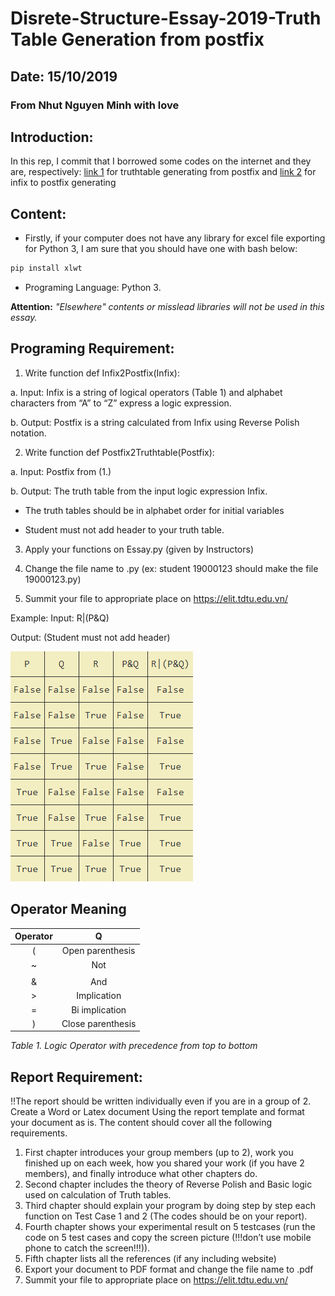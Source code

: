 # Disrete-Structure-Essay-2019-Truth Table Generation from postfix
## Date: 15/10/2019
### From Nhut Nguyen Minh with love
## Introduction: 
In this rep, I commit that I borrowed some codes on the internet and they are, respectively: [link 1](https://github.com/benjameep/truth-table/blob/master/README.md) for truthtable generating from postfix and [link 2](https://rextester.com/VGJZ53355) for infix to postfix generating 

## Content:
- Firstly, if your computer does not have any library for excel file exporting for Python 3, I am sure that you should have one with bash below:
```bash
pip install xlwt
```
- Programing Language: Python 3.

**Attention:** *"Elsewhere" contents or misslead libraries will not be used in this essay.* 

## Programing Requirement:
1. Write function def Infix2Postfix(Infix):

a. Input: Infix is a string of logical operators (Table 1) and alphabet characters
from “A” to “Z” express a logic expression.

b. Output: Postfix is a string calculated from Infix using Reverse Polish notation.

2. Write function def Postfix2Truthtable(Postfix):

a. Input: Postfix from (1.)

b. Output: The truth table from the input logic expression Infix.

* The truth tables should be in alphabet order for initial variables

* Student must not add header to your truth table.

3. Apply your functions on Essay.py (given by Instructors)

4. Change the file name to <StudentID>.py (ex: student 19000123 should make the file
19000123.py)
 
5. Summit your file to appropriate place on https://elit.tdtu.edu.vn/

Example:
Input: R|(P&Q)

Output: (Student must not add header)

![alt text](https://github.com/NhutNguyen236/Disrete-Structure-Essay-2019-Reverse-Polish-Truthtable/blob/master/truh.png)

## Operator Meaning

| Operator |         Q         |
|:--------:|:-----------------:|
|     (    |  Open parenthesis |
|     ~    |         Not       |
|     |    |         Or        |
|     &    |        And        |
|     >    |    Implication    |
|     =    |   Bi implication  |
|     )    | Close parenthesis |

*Table 1. Logic Operator with precedence from top to bottom*

## Report Requirement:
!!The report should be written individually even if you are in a group of 2.
Create a Word or Latex document Using the report template and format your document
as is. The content should cover all the following requirements.
1. First chapter introduces your group members (up to 2), work you finished up on each
week, how you shared your work (if you have 2 members), and finally introduce what
other chapters do.
2. Second chapter includes the theory of Reverse Polish and Basic logic used on
calculation of Truth tables.
3. Third chapter should explain your program by doing step by step each function on Test
Case 1 and 2 (The codes should be on your report).
4. Fourth chapter shows your experimental result on 5 testcases (run the code on 5 test
cases and copy the screen picture (!!!don’t use mobile phone to catch the screen!!!)).
5. Fifth chapter lists all the references (if any including website)
6. Export your document to PDF format and change the file name to <StudentID>.pdf
7. Summit your file to appropriate place on https://elit.tdtu.edu.vn/

